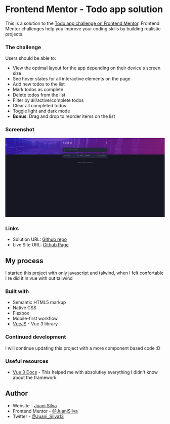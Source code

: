 # Frontend Mentor - Todo app solution

This is a solution to the [Todo app challenge on Frontend Mentor](https://www.frontendmentor.io/challenges/todo-app-Su1_KokOW). Frontend Mentor challenges help you improve your coding skills by building realistic projects. 


### The challenge

Users should be able to:

- View the optimal layout for the app depending on their device's screen size
- See hover states for all interactive elements on the page
- Add new todos to the list
- Mark todos as complete
- Delete todos from the list
- Filter by all/active/complete todos
- Clear all completed todos
- Toggle light and dark mode
- **Bonus**: Drag and drop to reorder items on the list

### Screenshot

![](./src/images/PagePreview.png)

### Links

- Solution URL: [Github repo](https://github.com/JuaniSilva/TodoApp-Vue)
- Live Site URL: [Github Page](https://juanisilva.github.io/TodoApp-Vue/)

## My process
I started this project with only javascript and talwind, when I felt confortable I re did it in vue with out tailwind
### Built with

- Semantic HTML5 markup
- Native CSS
- Flexbox
- Mobile-first workflow
- [VueJS](https://v3.vuejs.org/) - Vue 3 library

### Continued development

I will continue updating this project with a more component based code :D

### Useful resources

- [Vue 3 Docs](https://v3.vuejs.org/guide/introduction.html) - This helped me with absolutley everything I didn't know about the framework
## Author

- Website - [Juani Silva](https://github.com/JuaniSilva)
- Frontend Mentor - [@JuaniSilva](https://www.frontendmentor.io/profile/JuaniSilva)
- Twitter - [@Juani_Silva13](https://twitter.com/Juani_Silva13)
